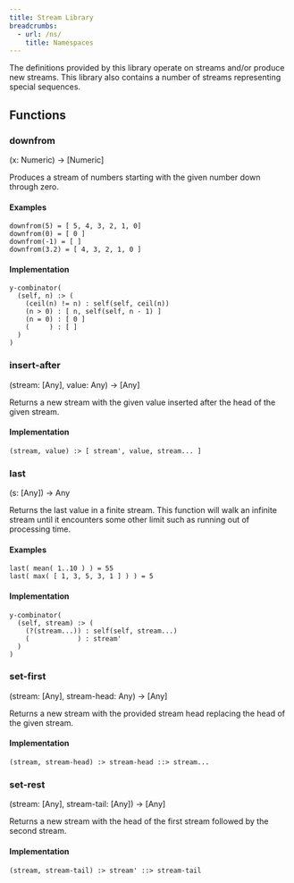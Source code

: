 ```yaml
---
title: Stream Library
breadcrumbs:
  - url: /ns/
    title: Namespaces
---
```


The definitions provided by this library operate on streams and/or produce new streams. This library also contains a number of streams representing special sequences.

## Functions

### <a name="downfrom"></a>downfrom

(x: Numeric) &rarr; [Numeric]

Produces a stream of numbers starting with the given number down through zero.

#### Examples

```
downfrom(5) = [ 5, 4, 3, 2, 1, 0]
downfrom(0) = [ 0 ]
downfrom(-1) = [ ]
downfrom(3.2) = [ 4, 3, 2, 1, 0 ]
```

#### Implementation

```
y-combinator(
  (self, n) :> (
    (ceil(n) != n) : self(self, ceil(n))
    (n > 0) : [ n, self(self, n - 1) ]
    (n = 0) : [ 0 ]
    (     ) : [ ]
  )
)
```

### <a name="insert-after"></a>insert-after

(stream: [Any], value: Any) &rarr; [Any]

Returns a new stream with the given value inserted after the head of the given stream.

#### Implementation

```
(stream, value) :> [ stream', value, stream... ]
```

### <a name="last"></a>last

(s: [Any]) &rarr; Any

Returns the last value in a finite stream. This function will walk an infinite stream until it encounters some other limit such as running out of processing time.

#### Examples

```
last( mean( 1..10 ) ) = 55
last( max( [ 1, 3, 5, 3, 1 ] ) ) = 5
```

#### Implementation

```
y-combinator(
  (self, stream) :> (
    (?(stream...)) : self(self, stream...)
    (            ) : stream'
  )
)
```

### <a name="set-first"></a>set-first

(stream: [Any], stream-head: Any) &rarr; [Any]

Returns a new stream with the provided stream head replacing the head of the given stream.

#### Implementation

```
(stream, stream-head) :> stream-head ::> stream...
```

### <a name="set-rest"></a>set-rest

(stream: [Any], stream-tail: [Any]) &rarr; [Any]

Returns a new stream with the head of the first stream followed by the second stream.

#### Implementation

```
(stream, stream-tail) :> stream' ::> stream-tail
```
